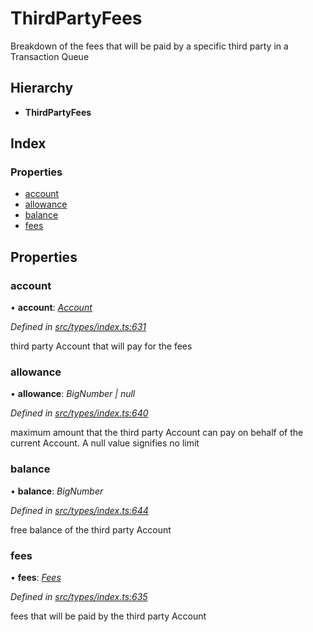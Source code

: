# ThirdPartyFees

Breakdown of the fees that will be paid by a specific third party in a Transaction Queue

## Hierarchy

* **ThirdPartyFees**

## Index

### Properties

* [account](thirdpartyfees.md#account)
* [allowance](thirdpartyfees.md#allowance)
* [balance](thirdpartyfees.md#balance)
* [fees](thirdpartyfees.md#fees)

## Properties

### account

• **account**: [_Account_](../classes/account.md)

_Defined in_ [_src/types/index.ts:631_](https://github.com/PolymathNetwork/polymesh-sdk/blob/959efb76/src/types/index.ts#L631)

third party Account that will pay for the fees

### allowance

• **allowance**: _BigNumber \| null_

_Defined in_ [_src/types/index.ts:640_](https://github.com/PolymathNetwork/polymesh-sdk/blob/959efb76/src/types/index.ts#L640)

maximum amount that the third party Account can pay on behalf of the current Account. A null value signifies no limit

### balance

• **balance**: _BigNumber_

_Defined in_ [_src/types/index.ts:644_](https://github.com/PolymathNetwork/polymesh-sdk/blob/959efb76/src/types/index.ts#L644)

free balance of the third party Account

### fees

• **fees**: [_Fees_](fees.md)

_Defined in_ [_src/types/index.ts:635_](https://github.com/PolymathNetwork/polymesh-sdk/blob/959efb76/src/types/index.ts#L635)

fees that will be paid by the third party Account


